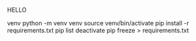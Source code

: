 HELLO

venv
python -m venv venv
source venv/bin/activate
pip install -r requirements.txt
pip list
deactivate
pip freeze > requirements.txt